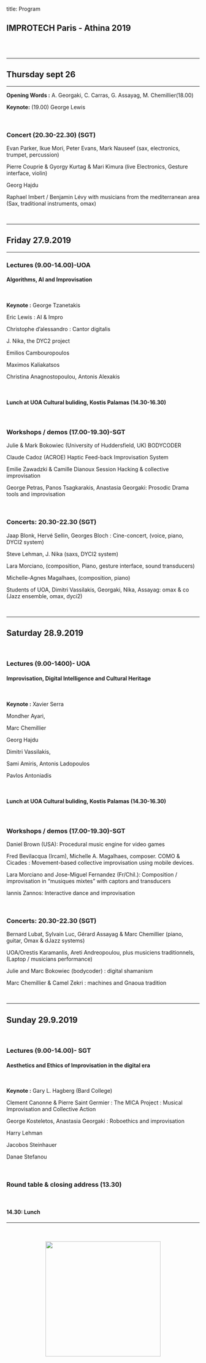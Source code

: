 title: Program

## IMPROTECH Paris - Athina 2019


<br><br>

---
## Thursday sept 26
---
 
**Opening Words :** A. Georgaki, C. Carras, G. Assayag, M. Chemillier(18.00)

**Keynote:**   (19.00) George Lewis

<br>

### Concert (20.30-22.30) (SGT)

Evan Parker, Ikue Mori, Peter Evans, Mark Nauseef (sax, electronics, trumpet, percussion)

Pierre Couprie & Gyorgy Kurtag & Mari Kimura  (live Electronics, Gesture interface, violin)

Georg Hajdu 

Raphael Imbert / Benjamin Lévy with musicians from the mediterranean area (Sax, traditional instruments, omax)

<br>

---
## Friday 27.9.2019
---

### Lectures (9.00-14.00)-UOA
#### Algorithms, AI and Improvisation 

<br>

**Keynote :** George Tzanetakis 

Eric Lewis :  AI & Impro

Christophe d’alessandro : Cantor digitalis

J. Nika, the DYC2 project

Emilios Cambouropoulos

Maximos Kaliakatsos 

Christina Anagnostopoulou, Antonis Alexakis

<br>

#### Lunch at UOA Cultural buliding, Kostis Palamas (14.30-16.30)

<br>

### Workshops / demos (17.00-19.30)-SGT

Julie & Mark Bokowiec (University of Huddersfield, UK) BODYCODER 

Claude Cadoz (ACROE) Haptic Feed-back Improvisation System 

Emilie Zawadzki & Camille Dianoux Session Hacking & collective improvisation 

George Petras, Panos Tsagkarakis, Anastasia Georgaki: Prosodic Drama tools and improvisation

<br>

### Concerts: 20.30-22.30 (SGT)

Jaap Blonk, Hervé Sellin, Georges Bloch : Cine-concert, (voice, piano, DYCI2 system)

Steve Lehman, J. Nika (saxs, DYCI2 system)

Lara Morciano, (composition, Piano, gesture interface, sound transducers)

Michelle-Agnes Magalhaes, (composition, piano)

Students of UOA, Dimitri Vassilakis, Georgaki, Nika, Assayag: omax & co (Jazz ensemble, omax, dyci2)


<br>

---

## Saturday 28.9.2019 

<br>

### Lectures (9.00-1400)- UOA
#### Improvisation, Digital Intelligence and Cultural Heritage

<br>

**Keynote :** Xavier Serra

Mondher Ayari, 

Marc Chemillier

Georg Hajdu 

Dimitri Vassilakis,

Sami Amiris, Antonis Ladopoulos

Pavlos Antoniadis

<br>

#### Lunch at UOA Cultural buliding, Kostis Palamas (14.30-16.30)

<br>

### Workshops / demos (17.00-19.30)-SGT

Daniel Brown (USA): Procedural music engine for video games

Fred Bevilacqua (Ircam), Michelle A. Magalhaes, composer. COMO & Cicades  : Movement-based collective 
improvisation using mobile devices.

Lara Morciano and Jose-Miguel Fernandez (Fr/Chil.):  Composition / improvisation in “musiques mixtes” with captors and transducers

Iannis Zannos: Interactive dance and improvisation

<br>

### Concerts: 20.30-22.30 (SGT)

Bernard Lubat, Sylvain Luc, Gérard Assayag & Marc Chemillier (piano, guitar, Omax & dJazz systems)

UOA/Orestis Karamanlis, Areti Andreopoulou, plus musiciens traditionnels, (Laptop / musicians performance)

Julie and Marc Bokowiec (bodycoder) : digital shamanism

Marc Chemillier & Camel Zekri : machines and Gnaoua tradition

<br>

---

## Sunday 29.9.2019 

<br>

### Lectures (9.00-14.00)- SGT
#### Aesthetics and Ethics of Improvisation in the digital era

<br>

**Keynote :** Gary L. Hagberg (Bard College)

Clement Canonne & Pierre Saint Germier : The MICA Project : Musical Improvisation and Collective Action

George Kosteletos, Αnastasia Georgaki : Roboethics and improvisation 

Harry Lehman

Jacobos Steinhauer

Danae Stefanou 


<br>

### Round table & closing address (13.30)

<br>

#### 14.30: Lunch



---

<p align="center">
   <br><br>
  <img src="../images/IKPoster_frag10.png" width="300">
   <br><br>
</p>

